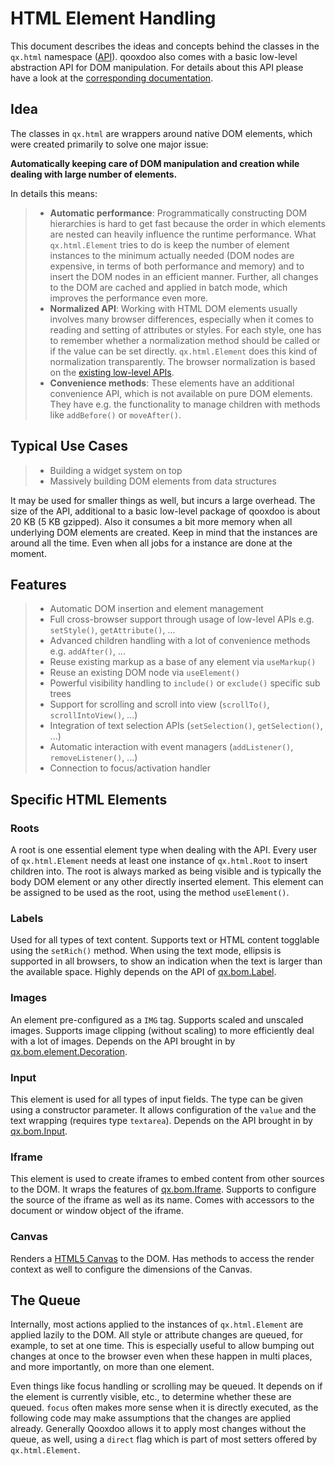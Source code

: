 HTML Element Handling
=====================

This document describes the ideas and concepts behind the classes in the `qx.html` namespace ([API](apps://apiviewer/#qx.html)). qooxdoo also comes with a basic low-level abstraction API for DOM manipulation. For details about this API please have a look at the [corresponding documentation](../../core/tech_website_apis.md).

Idea
----

The classes in `qx.html` are wrappers around native DOM elements, which were created primarily to solve one major issue:

**Automatically keeping care of DOM manipulation and creation while dealing with large number of elements.**

In details this means:

> -   **Automatic performance**: Programmatically constructing DOM hierarchies is hard to get fast because the order in which elements are nested can heavily influence the runtime performance. What `qx.html.Element` tries to do is keep the number of element instances to the minimum actually needed (DOM nodes are expensive, in terms of both performance and memory) and to insert the DOM nodes in an efficient manner. Further, all changes to the DOM are cached and applied in batch mode, which improves the performance even more.
> -   **Normalized API**: Working with HTML DOM elements usually involves many browser differences, especially when it comes to reading and setting of attributes or styles. For each style, one has to remember whether a normalization method should be called or if the value can be set directly. `qx.html.Element` does this kind of normalization transparently. The browser normalization is based on the [existing low-level APIs](../../core/tech_website_apis.md).
> -   **Convenience methods**: These elements have an additional convenience API, which is not available on pure DOM elements. They have e.g. the functionality to manage children with methods like `addBefore()` or `moveAfter()`.

Typical Use Cases
-----------------

> -   Building a widget system on top
> -   Massively building DOM elements from data structures

It may be used for smaller things as well, but incurs a large overhead. The size of the API, additional to a basic low-level package of qooxdoo is about 20 KB (5 KB gzipped). Also it consumes a bit more memory when all underlying DOM elements are created. Keep in mind that the instances are around all the time. Even when all jobs for a instance are done at the moment.

Features
--------

> -   Automatic DOM insertion and element management
> -   Full cross-browser support through usage of low-level APIs e.g. `setStyle()`, `getAttribute()`, ...
> -   Advanced children handling with a lot of convenience methods e.g. `addAfter()`, ...
> -   Reuse existing markup as a base of any element via `useMarkup()`
> -   Reuse an existing DOM node via `useElement()`
> -   Powerful visibility handling to `include()` or `exclude()` specific sub trees
> -   Support for scrolling and scroll into view (`scrollTo()`, `scrollIntoView()`, ...)
> -   Integration of text selection APIs (`setSelection()`, `getSelection()`, ...)
> -   Automatic interaction with event managers (`addListener()`, `removeListener()`, ...)
> -   Connection to focus/activation handler

Specific HTML Elements
----------------------

### Roots

A root is one essential element type when dealing with the API. Every user of `qx.html.Element` needs at least one instance of `qx.html.Root` to insert children into. The root is always marked as being visible and is typically the body DOM element or any other directly inserted element. This element can be assigned to be used as the root, using the method `useElement()`.

### Labels

Used for all types of text content. Supports text or HTML content togglable using the `setRich()` method. When using the text mode, ellipsis is supported in all browsers, to show an indication when the text is larger than the available space. Highly depends on the API of [qx.bom.Label](apps://apiviewer/#qx.bom.Label).

### Images

An element pre-configured as a `IMG` tag. Supports scaled and unscaled images. Supports image clipping (without scaling) to more efficiently deal with a lot of images. Depends on the API brought in by [qx.bom.element.Decoration](apps://apiviewer/#qx.bom.element.Decoration).

### Input

This element is used for all types of input fields. The type can be given using a constructor parameter. It allows configuration of the `value` and the text wrapping (requires type `textarea`). Depends on the API brought in by [qx.bom.Input](apps://apiviewer/#qx.bom.Input).

### Iframe

This element is used to create iframes to embed content from other sources to the DOM. It wraps the features of [qx.bom.Iframe](apps://apiviewer/#qx.bom.Iframe). Supports to configure the source of the iframe as well as its name. Comes with accessors to the document or window object of the iframe.

### Canvas

Renders a [HTML5 Canvas](https://html.spec.whatwg.org/multipage/scripting.html#the-canvas-element) to the DOM. Has methods to access the render context as well to configure the dimensions of the Canvas.

The Queue
---------

Internally, most actions applied to the instances of `qx.html.Element` are applied lazily to the DOM. All style or attribute changes are queued, for example, to set at one time. This is especially useful to allow bumping out changes at once to the browser even when these happen in multi places, and more importantly, on more than one element.

Even things like focus handling or scrolling may be queued. It depends on if the element is currently visible, etc., to determine whether these are queued. `focus` often makes more sense when it is directly executed, as the following code may make assumptions that the changes are applied already. Generally Qooxdoo allows it to apply most changes without the queue, as well, using a `direct` flag which is part of most setters offered by `qx.html.Element`.
